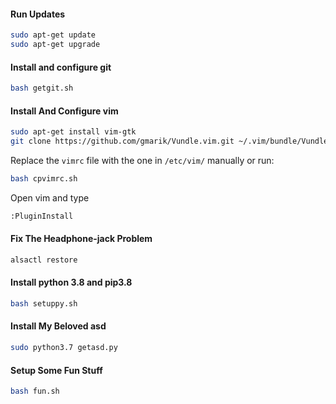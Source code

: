 #### Run Updates

```bash
sudo apt-get update
sudo apt-get upgrade
```

#### Install and configure git 

```bash
bash getgit.sh
```


#### Install And Configure vim

```bash
sudo apt-get install vim-gtk
git clone https://github.com/gmarik/Vundle.vim.git ~/.vim/bundle/Vundle.vim
```
Replace the `vimrc` file with the one in  `/etc/vim/` manually or run:

```bash
bash cpvimrc.sh
```

Open vim and type

```bash
:PluginInstall
```

#### Fix The Headphone-jack Problem

```bash
alsactl restore
```

#### Install python 3.8 and pip3.8

```bash
bash setuppy.sh
```

#### Install My Beloved asd

```bash
sudo python3.7 getasd.py
```

#### Setup Some Fun Stuff

```bash
bash fun.sh
```

